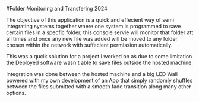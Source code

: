 #Folder Monitoring and Transfering 2024 

The objective of this application is a quick and effecient way of semi integrating systems together where one system is programmed to save certain files in a specfic folder, 
this console servie will monitor that folder att all times and once any new file was added will be moved to any folder chosen within the network with suffecient permission automatically. 

This was a qucik solution for a project i worked on as due to some limitation the Deployed software wasn't able to save files outside the hosted machine.

Integration was done between the hosted machine and a big LED Wall powered with my own development of an App that simply randomly shuffles between the files submitted with a smooth fade transition along many other options.  

